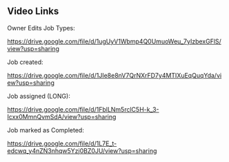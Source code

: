 ## Video Links

Owner Edits Job Types:

https://drive.google.com/file/d/1ugUyV1Wbmp4Q0UmuoWeu_7yIzbexGFlS/view?usp=sharing

Job created:

https://drive.google.com/file/d/1JIe8e8nV7QrNXrFD7y4MTIXuEqQuqYda/view?usp=sharing

Job assigned (LONG):

https://drive.google.com/file/d/1FblLNm5rclC5H-k_3-Icxx0MmnQvmSdA/view?usp=sharing

Job marked as Completed:

https://drive.google.com/file/d/1L7E_t-edcwq_y4nZN3nhqw5Yzj0BZ0JU/view?usp=sharing

